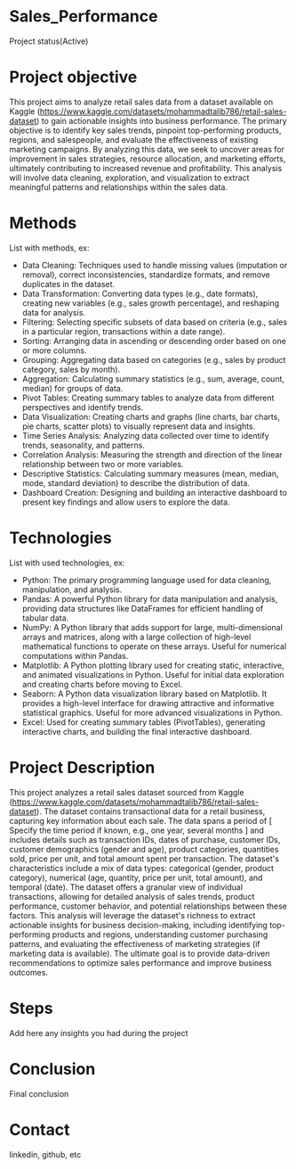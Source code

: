# Sales_Performance
  Project status(Active)

# Project objective

  This project aims to analyze retail sales data from a dataset available on Kaggle (https://www.kaggle.com/datasets/mohammadtalib786/retail-sales-dataset) to gain actionable insights into business performance.  The primary objective is to identify key sales trends, pinpoint top-performing products, regions, and salespeople, and evaluate the effectiveness of existing marketing campaigns.  By analyzing this data, we seek to uncover areas for improvement in sales strategies, resource allocation, and marketing efforts, ultimately contributing to increased revenue and profitability.  This analysis will involve data cleaning, exploration, and visualization to extract meaningful patterns and relationships within the sales data.

# Methods
  List with methods, ex:
  - Data Cleaning: Techniques used to handle missing values (imputation or removal), correct inconsistencies, standardize formats, and remove duplicates in the dataset.
  - Data Transformation: Converting data types (e.g., date formats), creating new variables (e.g., sales growth percentage), and reshaping data for analysis.
  - Filtering: Selecting specific subsets of data based on criteria (e.g., sales in a particular region, transactions within a date range).
  - Sorting: Arranging data in ascending or descending order based on one or more columns.
  - Grouping: Aggregating data based on categories (e.g., sales by product category, sales by month).
  - Aggregation: Calculating summary statistics (e.g., sum, average, count, median) for groups of data.
  - Pivot Tables: Creating summary tables to analyze data from different perspectives and identify trends.
  - Data Visualization: Creating charts and graphs (line charts, bar charts, pie charts, scatter plots) to visually represent data and insights.
  - Time Series Analysis: Analyzing data collected over time to identify trends, seasonality, and patterns.
  - Correlation Analysis: Measuring the strength and direction of the linear relationship between two or more variables.
  - Descriptive Statistics: Calculating summary measures (mean, median, mode, standard deviation) to describe the distribution of data.
  - Dashboard Creation: Designing and building an interactive dashboard to present key findings and allow users to explore the data.

# Technologies 
  List with used technologies, ex:
  - Python: The primary programming language used for data cleaning, manipulation, and analysis.
  - Pandas: A powerful Python library for data manipulation and analysis, providing data structures like DataFrames for efficient handling of tabular data.
  - NumPy: A Python library that adds support for large, multi-dimensional arrays and matrices, along with a large collection of high-level mathematical functions to operate on these arrays. Useful for numerical computations within Pandas.   
  - Matplotlib: A Python plotting library used for creating static, interactive, and animated visualizations in Python. Useful for initial data exploration and creating charts before moving to Excel.
  - Seaborn: A Python data visualization library based on Matplotlib. It provides a high-level interface for drawing attractive and informative statistical graphics. Useful for more advanced visualizations in Python.   
  - Excel: Used for creating summary tables (PivotTables), generating interactive charts, and building the final interactive dashboard.

# Project Description
  
  This project analyzes a retail sales dataset sourced from Kaggle (https://www.kaggle.com/datasets/mohammadtalib786/retail-sales-dataset).  The dataset contains transactional data for a retail business, capturing key information about each sale.  The data spans a period of [ Specify the time period if known, e.g., one year, several months ] and includes details such as transaction IDs, dates of purchase, customer IDs, customer demographics (gender and age), product categories, quantities sold, price per unit, and total amount spent per transaction.  The dataset's characteristics include a mix of data types: categorical (gender, product category), numerical (age, quantity, price per unit, total amount), and temporal (date).  The dataset offers a granular view of individual transactions, allowing for detailed analysis of sales trends, product performance, customer behavior, and potential relationships between these factors.  This analysis will leverage the dataset's richness to extract actionable insights for business decision-making, including identifying top-performing products and regions, understanding customer purchasing patterns, and evaluating the effectiveness of marketing strategies (if marketing data is available).  The ultimate goal is to provide data-driven recommendations to optimize sales performance and improve business outcomes.

# Steps
  Add here any insights you had during the project

# Conclusion
  Final conclusion
  
# Contact
  linkedin, github, etc 